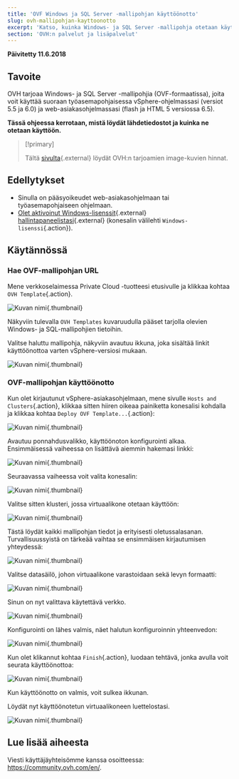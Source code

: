 ```yaml
---
title: 'OVF Windows ja SQL Server -mallipohjan käyttöönotto'
slug: ovh-mallipohjan-kayttoonotto
excerpt: 'Katso, kuinka Windows- ja SQL Server -mallipohja otetaan käyttöön'
section: 'OVH:n palvelut ja lisäpalvelut'
---
```


**Päivitetty 11.6.2018**

## Tavoite

OVH tarjoaa Windows- ja SQL Server -mallipohjia (OVF-formaatissa), joita voit käyttää suoraan työasemapohjaisessa vSphere-ohjelmassasi (versiot 5.5 ja 6.0) ja web-asiakasohjelmassasi (flash ja HTML 5 versiossa 6.5).

**Tässä ohjeessa kerrotaan, mistä löydät lähdetiedostot ja kuinka ne otetaan käyttöön.**

> [!primary]
> 
> Tältä [sivulta](https://www.ovh-hosting.fi/private-cloud/lisapalvelut/kuvat-lisenssit.xml){.external} löydät OVH:n tarjoamien image-kuvien hinnat.
>

## Edellytykset

- Sinulla on pääsyoikeudet web-asiakasohjelmaan tai työasemapohjaiseen ohjelmaan.
- [Olet aktivoinut Windows-lisenssit](https://www.ovh-hosting.fi/private-cloud/lisapalvelut/kuvat-lisenssit.xml#Windows){.external} [hallintapaneelistasi](https://www.ovh.com/auth/?action=gotomanager){.external} (konesalin välilehti `Windows-lisenssi`{.action}). 


## Käytännössä

### Hae OVF-mallipohjan URL

Mene verkkoselaimessa Private Cloud -tuotteesi etusivulle ja klikkaa kohtaa `OVH Template`{.action}.

![Kuvan nimi](images/gatewayssl.png){.thumbnail}

Näkyviin tulevalla `OVH Templates` kuvaruudulla pääset tarjolla olevien Windows- ja SQL-mallipohjien tietoihin. 

Valitse haluttu mallipohja, näkyviin avautuu ikkuna, joka sisältää linkit käyttöönottoa varten vSphere-versiosi mukaan.

![Kuvan nimi](images/copylink.png){.thumbnail}


### OVF-mallipohjan käyttöönotto

Kun olet kirjautunut vSphere-asiakasohjelmaan, mene sivulle `Hosts and Clusters`{.action}, klikkaa sitten hiiren oikeaa painiketta konesalisi kohdalla ja klikkaa kohtaa `Deploy OVF Template...`{.action}:

![Kuvan nimi](images/selectdeploy.png){.thumbnail}

Avautuu ponnahdusvalikko, käyttöönoton konfigurointi alkaa. Ensimmäisessä vaiheessa on lisättävä aiemmin hakemasi linkki:

![Kuvan nimi](images/puturl.png){.thumbnail}

Seuraavassa vaiheessa voit valita konesalin:

![Kuvan nimi](images/selectdatacenter.png){.thumbnail}

Valitse sitten klusteri, jossa virtuaalikone otetaan käyttöön:

![Kuvan nimi](images/selectcluster.png){.thumbnail}

Tästä löydät kaikki mallipohjan tiedot ja erityisesti oletussalasanan. Turvallisuussyistä on tärkeää vaihtaa se ensimmäisen kirjautumisen yhteydessä:

![Kuvan nimi](images/detailstemplate.png){.thumbnail}

Valitse datasäilö, johon virtuaalikone varastoidaan sekä levyn formaatti:

![Kuvan nimi](images/selectdatastore.png){.thumbnail}

Sinun on nyt valittava käytettävä verkko.

![Kuvan nimi](images/selectnetwork.png){.thumbnail}

Konfigurointi on lähes valmis, näet halutun konfiguroinnin yhteenvedon:

![Kuvan nimi](images/resume.png){.thumbnail}

Kun olet klikannut kohtaa `Finish`{.action}, luodaan tehtävä, jonka avulla voit seurata käyttöönottoa:

![Kuvan nimi](images/startdeploy.png){.thumbnail}

Kun käyttöönotto on valmis, voit sulkea ikkunan.

Löydät nyt käyttöönotetun virtuaalikoneen luettelostasi.

![Kuvan nimi](images/inventory.png){.thumbnail}


## Lue lisää aiheesta

Viesti käyttäjäyhteisömme kanssa osoitteessa: <https://community.ovh.com/en/>.